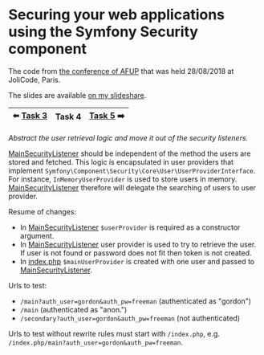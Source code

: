 # Securing your web applications using the Symfony Security component

The code from [the conference of AFUP](https://www.meetup.com/fr-FR/afup-paris-php/events/253944518/)
that was held 28/08/2018 at JoliCode, Paris.

The slides are available [on my slideshare](https://fr.slideshare.net/VladyslavRiabchenko/scurisation-de-vos-applications-web-laide-du-composant-security-de-symfony).

| :arrow_left: [Task 3] | Task 4 | [Task 5] :arrow_right: |
| --- | --- | --- |

*Abstract the user retrieval logic and move it out of the security listeners.*

[MainSecurityListener] should be independent of the method the users are stored and fetched.
This logic is encapsulated in user providers that implement `Symfony\Component\Security\Core\User\UserProviderInterface`.
For instance, `InMemoryUserProvider` is used to store users in memory.
[MainSecurityListener] therefore will delegate the searching of users to user provider.

Resume of changes:
- In [MainSecurityListener] `$userProvider` is required as a constructor argument.
- In [MainSecurityListener] user provider is used to try to retrieve the user.
If user is not found or password does not fit then token is not created.
- In [index.php] `$mainUserProvider` is created with one user and passed to [MainSecurityListener].

Urls to test:

* `/main?auth_user=gordon&auth_pw=freeman` (authenticated as "gordon")
* `/main` (authenticated as "anon.")
* `/secondary?auth_user=gordon&auth_pw=freeman` (not authenticated)

Urls to test without rewrite rules must start with `/index.php`, e.g. `/index.php/main?auth_user=gordon&auth_pw=freeman`.

[index.php]: public/index.php
[MainSecurityListener]: src/Security/MainSecurityListener.php
[Task 3]: https://github.com/vria/symfony-security-component-use/tree/3-anonymous-token
[Task 5]: https://github.com/vria/symfony-security-component-use/tree/5-authentication-provider
